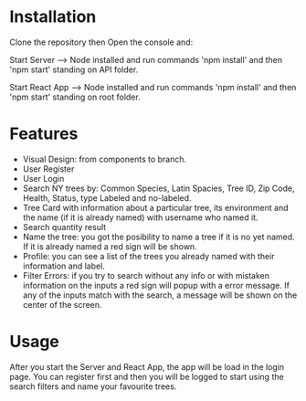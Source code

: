 # Installation
Clone the repository then Open the console and:

Start Server --> Node installed and run commands 'npm install' and then 'npm start' standing on API folder.

Start React App --> Node installed and run commands 'npm install' and then 'npm start' standing on root folder.

# Features
- Visual Design: from components to branch.
- User Register
- User Login
- Search NY trees by: Common Species, Latin Spacies, Tree ID, Zip Code, Health, Status, type Labeled and no-labeled.
- Tree Card with information about a particular tree, its environment and the name (if it is already named) with username who named it.
- Search quantity result
- Name the tree: you got the posibility to name a tree if it is no yet named. If it is already named a red sign will be shown.
- Profile: you can see a list of the trees you already named with their information and label.
- Filter Errors: if you try to search without any info or with mistaken information on the inputs a red sign will popup with a error message. If any of the inputs match with the search, a message will be shown on the center of the screen.

# Usage
After you start the Server and React App, the app will be load in the login page. You can register first and then you will be logged to start using the search filters and name your favourite trees.
